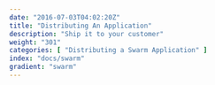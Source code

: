 ```yaml
---
date: "2016-07-03T04:02:20Z"
title: "Distributing An Application"
description: "Ship it to your customer"
weight: "301"
categories: [ "Distributing a Swarm Application" ]
index: "docs/swarm"
gradient: "swarm"
---
```



